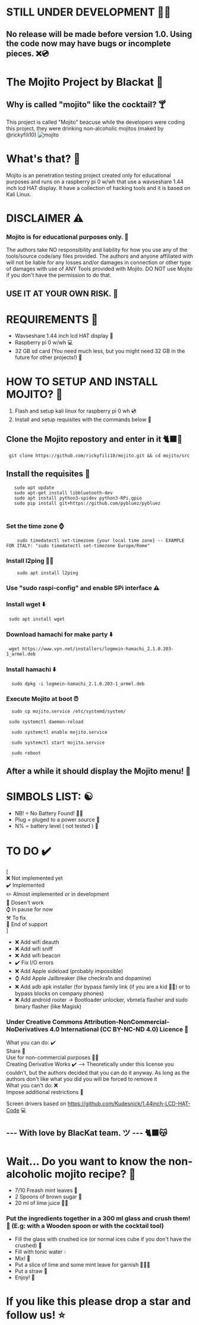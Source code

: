 # STILL UNDER DEVELOPMENT 👨‍💻
## No release will be made before version 1.0. Using the code now may have bugs or incomplete pieces. ❌💿

# The Mojito Project by Blackat 🍹

## Why is called "mojito" like the cocktail? 🍸
This project is called "Mojito" beacuse while the developers were coding this project, they were drinking non-alcoholic mojitos (maked by @rickyfili10)
![mojito](https://github.com/user-attachments/assets/b10b95f5-7286-47bb-a8e1-64bc07b0ffd4)

# What's that? 🤔
Mojito is an penetration testing project created only for educational purposes and runs on a raspberry pi 0 w/wh that use a wavseshare 1.44 inch lcd HAT display. It have a collection of hacking tools and it is based on Kali Linux. 

# DISCLAIMER ⚠️
### Mojito is for educational purposes only. 📝
The authors take NO responsibility and liability for how you use any of the tools/source code/any files provided. The authors and anyone affiliated with will not be liable for any losses and/or damages in connection or other type of damages with use of ANY Tools provided with Mojito. DO NOT use Mojito if you don't have the permission to do that. <br>

## USE IT AT YOUR OWN RISK. 🫵
# REQUIREMENTS 📃
  - Wavseshare 1.44 inch lcd HAT display 📱
  - Raspberry pi 0 w/wh 💻
  - 32 GB sd card (You need much less, but you might need 32 GB in the future for other projects!) 📀
# HOW TO SETUP AND INSTALL MOJITO? 🔧
1. Flash and setup kali linux for raspberry pi 0 wh 💿
2. Install and setup requisites with the commands below 🔧
## Clone the Mojito repostory and enter in it 🐈‍⬛🍹
 ```
  git clone https://github.com/rickyfili10/mojito.git && cd mojito/src
 ```
## Install the requisites 📃
 ```
    sudo apt update
    sudo apt-get install libbluetooth-dev
    sudo apt install python3-spidev python3-RPi.gpio
    sudo pip install git+https://github.com/pybluez/pybluez 
```
   ### <br>Set the time zone ⌚
```
    sudo timedatectl set-timezone {your local time zone} -- EXAMPLE FOR ITALY: "sudo timedatectl set-timezone Europe/Rome"
```
  ### Install l2ping ⛓️‍💥
```
    sudo apt install l2ping 
```
   ### Use "sudo raspi-config" and enable SPi interface ⚠️
   ### Install wget ⬇️
```
 sudo apt install wget
```
   ### Download hamachi for make party ⬇️
```
 wget https://www.vpn.net/installers/logmein-hamachi_2.1.0.203-1_armel.deb
```
  ### Install hamachi ⬇️ 
```
  sudo dpkg -i logmein-hamachi_2.1.0.203-1_armel.deb
```
  ### Execute Mojito at boot ⏰
```
  sudo cp mojito.service /etc/systemd/system/
```
```
 sudo systemctl daemon-reload
```
```
  sudo systemctl enable mojito.service
```
```
  sudo systemctl start mojito.service
```
```
  sudo reboot
```

## After a while it should display the Mojito menu! 🎉
# SIMBOLS LIST: ☯️
   - NB! = No Battery Found! 🙅‍♂️<br> 
   - Plug = pluged to a power source 🔌<br>
   - N% = battery level ( not tested ) 🔋<br>
# TO DO ✔️
  [<br>
  ❌ Not implemented yet <br>
  ✔️ Implemented <br>
  ✏️ Almost implemented or in development<br>
  🔧 Dosen't work <br>
  ⌚ In pause for now<br>
  ⚒️ To fix<br>
  🛑 End of support<br>
  ]
   - ❌ Add wifi deauth
   - ❌ Add wifi sniff
   - ❌ Add wifi beacon
   - ✔️ Fix I/O errors
   - ❌ Add Apple sideload (probably impossible)
   - ⌚ Add Apple Jailbreaker (like checkra1n and dopamine)
   - ❌ Add adb apk installer (for bypass family link (if you are a kid 🤣🫵) or to bypass blocks on company phones)
   - ❌ Add android rooter -> Bootloader unlocker, vbmeta flasher and sudo binary flasher (like Magisk)

### Under Creative Commons Attribution-NonCommercial-NoDerivatives 4.0 International (CC BY-NC-ND 4.0) Licence 📄
  What you can do: ✔️<br>
    Share 🔗<br>
    Use for non-commercial purposes 💸❌<br>
    Creating Derivative Works ✔️ --> Theoretically under this license you couldn't, but the authors decided that you can do it anyway. As long as the authors don't like what you did you will be forced to remove it<br>
  What you can't do: ❌<br>
   Impose additional restrictions 🟰<br>
    
Screen drivers based on https://github.com/Kudesnick/1.44inch-LCD-HAT-Code 💻<br>
## --- With love by BlacKat team. ツ --- 🐈‍⬛😽
# Wait... Do you want to know the non-alcoholic mojito recipe? 🍹
   - 7/10 Freash mint leaves 🍃
   - 2 Spoons of brown sugar 🥄
   - 20 ml of lime juice 🍋‍🟩
### Put the ingredients together in a 300 ml glass and crush them! 🤜 (E.g: with a Wooden spoon or with the cocktail tool)<br>
   - Fill the glass with crushed ice (or normal ices cube if you don't have the crushed) 🧊
   - Fill with tonic water 💧
   - Mix! 🥄
   - Put a slice of lime and some mint leave for garnish 🍃🍋‍🟩
   - Put a straw 🍹
   - Enjoy! 🎉
   

# If you like this please drop a star and follow us! ⭐
